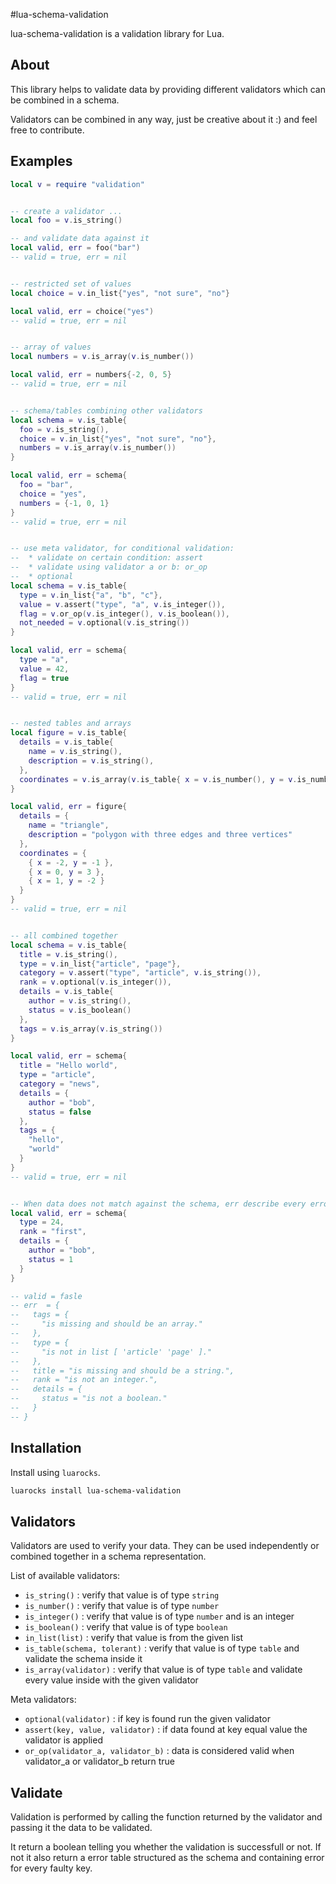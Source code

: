 #lua-schema-validation

lua-schema-validation is a validation library for Lua.

## About

This library helps to validate data by providing different validators which can be combined in a schema.

Validators can be combined in any way, just be creative about it :) and feel free to contribute.

## Examples

```lua
local v = require "validation"


-- create a validator ...
local foo = v.is_string()

-- and validate data against it
local valid, err = foo("bar")
-- valid = true, err = nil


-- restricted set of values
local choice = v.in_list{"yes", "not sure", "no"}

local valid, err = choice("yes")
-- valid = true, err = nil


-- array of values
local numbers = v.is_array(v.is_number())

local valid, err = numbers{-2, 0, 5}
-- valid = true, err = nil


-- schema/tables combining other validators
local schema = v.is_table{
  foo = v.is_string(),
  choice = v.in_list{"yes", "not sure", "no"},
  numbers = v.is_array(v.is_number())
}

local valid, err = schema{
  foo = "bar",
  choice = "yes",
  numbers = {-1, 0, 1}
}
-- valid = true, err = nil


-- use meta validator, for conditional validation:
--  * validate on certain condition: assert
--  * validate using validator a or b: or_op
--  * optional
local schema = v.is_table{
  type = v.in_list{"a", "b", "c"},
  value = v.assert("type", "a", v.is_integer()),
  flag = v.or_op(v.is_integer(), v.is_boolean()),
  not_needed = v.optional(v.is_string())
}

local valid, err = schema{
  type = "a",
  value = 42,
  flag = true
}
-- valid = true, err = nil


-- nested tables and arrays
local figure = v.is_table{
  details = v.is_table{
    name = v.is_string(),
    description = v.is_string(),
  },
  coordinates = v.is_array(v.is_table{ x = v.is_number(), y = v.is_number()}),
}

local valid, err = figure{
  details = {
    name = "triangle",
    description = "polygon with three edges and three vertices"
  },
  coordinates = {
    { x = -2, y = -1 },
    { x = 0, y = 3 },
    { x = 1, y = -2 }
  }
}
-- valid = true, err = nil


-- all combined together
local schema = v.is_table{
  title = v.is_string(),
  type = v.in_list{"article", "page"},
  category = v.assert("type", "article", v.is_string()),
  rank = v.optional(v.is_integer()),
  details = v.is_table{
    author = v.is_string(),
    status = v.is_boolean()
  },
  tags = v.is_array(v.is_string())
}

local valid, err = schema{
  title = "Hello world",
  type = "article",
  category = "news",
  details = {
    author = "bob",
    status = false
  },
  tags = {
    "hello",
    "world"
  }
}
-- valid = true, err = nil


-- When data does not match against the schema, err describe every error in the schema.
local valid, err = schema{
  type = 24,
  rank = "first",
  details = {
    author = "bob",
    status = 1
  }
}

-- valid = fasle
-- err  = {
--   tags = {
--     "is missing and should be an array."
--   },
--   type = {
--     "is not in list [ 'article' 'page' ]."
--   },
--   title = "is missing and should be a string.",
--   rank = "is not an integer.",
--   details = {
--     status = "is not a boolean."
--   }
-- }
```

## Installation

Install using `luarocks`.

```bash
luarocks install lua-schema-validation
```

## Validators

Validators are used to verify your data. They can be used independently or combined together in a schema representation.

List of available validators:

* `is_string()`                : verify that value is of type `string`
* `is_number()`                : verify that value is of type `number`
* `is_integer()`               : verify that value is of type `number` and is an integer
* `is_boolean()`               : verify that value is of type `boolean`
* `in_list(list)`              : verify that value is from the given list
* `is_table(schema, tolerant)` : verify that value is of type `table` and validate the schema inside it
* `is_array(validator)`        : verify that value is of type `table` and validate every value inside with the given validator

Meta validators:

* `optional(validator)`             : if key is found run the given validator
* `assert(key, value, validator)`   : if data found at key equal value the validator is applied
* `or_op(validator_a, validator_b)` : data is considered valid when validator_a or validator_b return true

## Validate

Validation is performed by calling the function returned by the validator and passing it the data to be validated.

It return a boolean telling you whether the validation is successfull or not. If not it also return a error table structured as the schema and containing error for every faulty key.

